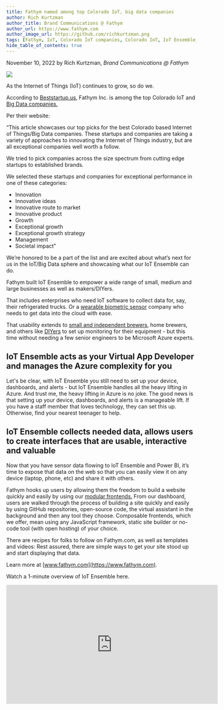 ```yaml
---
title: Fathym named among top Colorado IoT, big data companies 
author: Rich Kurtzman
author_title: Brand Communications @ Fathym
author_url: https://www.fathym.com
author_image_url: https://github.com/richkurtzman.png
tags: [Fathym, IoT, Colorado IoT companies, Colorado IoT, IoT Ensemble, Internet of Things, IIoT]
hide_table_of_contents: true
---
```


November 10, 2022 by Rich Kurtzman, _Brand Communications @ Fathym_

![](https://www.fathym.com/img/iotensemble.png) 


As the Internet of Things (IoT) continues to grow, so do we.  

According to [Beststartup.us](https://beststartup.us/97-best-colorado-internet-of-things-companies-and-startups/), Fathym Inc. is among the top Colorado IoT and [Big Data companies.](https://beststartup.us/82-best-colorado-big-data-companies-and-startups/) 

Per their website:  

“This article showcases our top picks for the best Colorado based Internet of Things/Big Data companies. These startups and companies are taking a variety of approaches to innovating the Internet of Things industry, but are all exceptional companies well worth a follow. 

We tried to pick companies across the size spectrum from cutting edge startups to established brands. 

We selected these startups and companies for exceptional performance in one of these categories: 

- Innovation 
- Innovative ideas 
- Innovative route to market 
- Innovative product 
- Growth 
- Exceptional growth 
- Exceptional growth strategy 
- Management 
- Societal impact” 

We’re honored to be a part of the list and are excited about what’s next for us in the IoT/Big Data sphere and showcasing what our IoT Ensemble can do.  

Fathym built IoT Ensemble to empower a wide range of small, medium and large businesses as well as makers/DIYers.  

That includes enterprises who need IoT software to collect data for, say, their refrigerated trucks. Or a [wearable biometric sensor](https://www.fathym.com/blog/articles/2022/september/2022-09-19-what-are-biometrics-how-can-they-help-health) company who needs to get data into the cloud with ease.  

That usability extends to [small and independent brewers,](https://jeremy-tomlinson.medium.com/crazy-mountain-brewery-fathym-iot-ensemble-beta-b50805186d6b) home brewers, and others like [DIYers](https://www.fathym.com/blog/articles/2022/may/2022-05-27-garden-better-environmental-sensor) to set up monitoring for their equipment - but this time without needing a few senior engineers to be Microsoft Azure experts.  

## IoT Ensemble acts as your Virtual App Developer and manages the Azure complexity for you

Let's be clear, with IoT Ensemble you still need to set up your device, dashboards, and alerts - but IoT Ensemble handles all the heavy lifting in Azure. And trust me, the heavy lifting in Azure is no joke. The good news is that setting up your device, dashboards, and alerts is a manageable lift. If you have a staff member that loves technology, they can set this up. Otherwise, find your nearest teenager to help. 

## IoT Ensemble collects needed data, allows users to create interfaces that are usable, interactive and valuable  

Now that you have sensor data flowing to IoT Ensemble and Power BI, it’s time to expose that data on the web so that you can easily view it on any device (laptop, phone, etc) and share it with others. 

Fathym hooks up users by allowing them the freedom to build a website quickly and easily by using our [modular frontends.](https://www.fathym.com/blog/articles/2022/october/2022-10-04-five-reasons-to-use-modular-frontends) From our dashboard, users are walked through the process of building a site quickly and easily by using GitHub repositories, open-source code, the virtual assistant in the background and then any tool they choose. Composable frontends, which we offer, mean using any JavaScript framework, static site builder or no-code tool (with open hosting) of your choice. 

There are recipes for folks to follow on Fathym.com, as well as templates and videos: Rest assured, there are simple ways to get your site stood up and start displaying that data.   

Learn more at [www.fathym.com](https://www.fathym.com). 

Watch a 1-minute overview of IoT Ensemble here. 

<iframe width="560" height="315" src="https://www.youtube.com/embed/hQaVqLzAmIM" title="YouTube video player" frameborder="0" allow="accelerometer; autoplay; clipboard-write; encrypted-media; gyroscope; picture-in-picture" allowfullscreen></iframe>